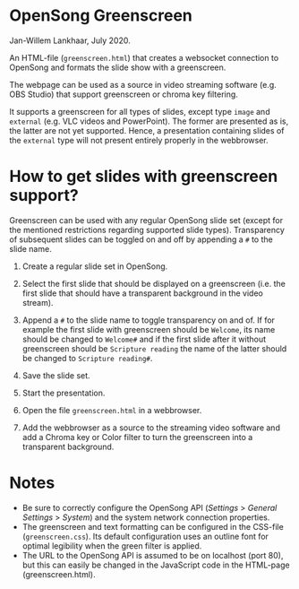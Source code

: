 # OpenSong Greenscreen

Jan-Willem Lankhaar, July 2020.

An HTML-file (`greenscreen.html`) that creates a websocket connection to OpenSong and formats the slide show with a greenscreen.

The webpage can be used as a source in video streaming software (e.g. OBS Studio) that support greenscreen or chroma key filtering.

It supports a greenscreen for all types of slides, except type `image` and `external` (e.g. VLC videos and PowerPoint). The former are presented as is, the latter are not yet supported. Hence, a presentation containing slides of the `external` type will not present entirely properly in the webbrowser.

# How to get slides with greenscreen support?

Greenscreen can be used with any regular OpenSong slide set (except for the mentioned restrictions regarding supported slide types). Transparency of subsequent slides can be toggled on and off by appending a `#` to the slide name.

1. Create a regular slide set in OpenSong.

2. Select the first slide that should be displayed on a greenscreen (i.e. the first slide that should have a transparent background in the video stream).

3. Append a `#` to the slide name to toggle transparency on and of. If for example the first slide with greenscreen should be `Welcome`, its name should be changed to `Welcome#` and if the first slide after it without greenscreen should be `Scripture reading` the name of the latter should be changed to `Scripture reading#`.

4. Save the slide set.

5. Start the presentation.

6. Open the file `greenscreen.html` in a webbrowser.

7. Add the webbrowser as a source to the streaming video software and add a Chroma key or Color filter to turn the greenscreen into a transparent background.


# Notes

- Be sure to correctly configure the OpenSong API (*Settings* > *General Settings* > *System*) and the system network connection properties.
- The greenscreen and text formatting can be configured in the CSS-file (`greenscreen.css`). Its default configuration uses an outline font for optimal legibility when the green filter is applied. 
- The URL to the OpenSong API is assumed to be on localhost (port 80), but this can easily be changed in the JavaScript code in the HTML-page (greenscreen.html). 
